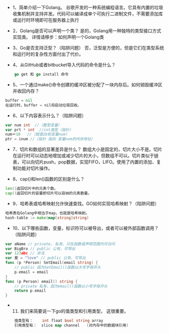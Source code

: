 - 1、简单介绍一下Golang。
谷歌开发的一种系统编程语言。它具有内置的垃圾收集机制并支持并发。代码可以编译成单个可执行二进制文件，不需要添加库或运行时环境即可在服务器上执行

- 2、Golang是否可以声明一个类？
    是的，Golang用一种独特的类型接口方式实现类。
    详情请移步：如何声明一个Golang类

- 3、Go是否支持泛型？（陷阱问题）
    否，泛型是方便的，但是它们在类型系统和运行时的复杂性方面付出了代价。

- 4、从GitHub或者bitbucket导入代码的命令是什么？
```go
    go get 和 go install 命令
```
- 5、一个通过make()命令创建的缓冲区被分配了一块内存后。如何销毁缓冲区并收回内存？
```go
buffer = nil
在运行时，buffer = nil将启动垃圾回收。
```
- 6、以下内容表示什么？（陷阱问题）
```go
var num int  //（整型变量）
var prt * int  //int类型（指针）
num＝10   //（赋值10到变量num）
ptr = &num //（指针 指向 变量num的内存地址）
```
- 7、切片和数组的显著差异是什么？
数组大小是固定的，切片大小不是。切片在运行时可以动态地增加或减少切片的大小，但数组不可以。切片类似于链表，可以向切片push，pop数据，实现FIFO，LIFO。使用了内置的添加、复制功能对切片操作。

- 8、cap()和len()函数的区别是什么？
```go
len()返回切片中的元素个数。
cap()返回切片的容量即切片可以容纳的元素数量。
```

- 9、哈希表或哈希映射允许快速查找。GO如何实现哈希映射？（陷阱问题）
```go
哈希表在Golang中相当于map，也就是哈希映射。
hash-table := make(map[string]string)
```
- 10、以下哪些函数，变量，标识符可以被导出，或者可以被外部函数调用？（陷阱问题）
```go
var aName // private, 私有，只在函数或声明范围内可访问
var BigBro // public 公有，可导出
var 123abc // 非法
var 爱 = "love" // public 公有，可导出
func (p *Person) SetEmail(email string) { 
    // public 因为SetEmail()函数以大写字母开头
    p.email = email
}
func (p Person) email() string { 
    // private 私有，因为email()函数以小写字母开头
    return p.email
}
```
- 11. 我们来简要说一下go的值类型和引用类型， 这很重要。
```go
    值类型有：    int float bool string array
    引用类型有：  slice map channel   (对内存中的数据块引用)
```